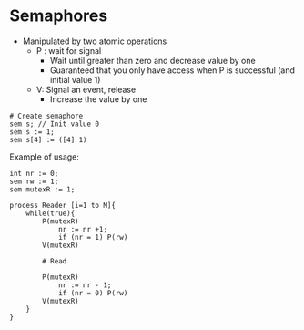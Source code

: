# Semaphores

- Manipulated by two atomic operations
  - P : wait for signal
    - Wait until greater than zero and decrease value by one 
    - Guaranteed that you only have access when P is successful (and initial value 1)
  - V: Signal an event, release
    - Increase the value by one 

```text
# Create semaphore 
sem s; // Init value 0 
sem s := 1; 
sem s[4] := ([4] 1) 
```
Example of usage:
```text
int nr := 0; 
sem rw := 1; 
sem mutexR := 1; 

process Reader [i=1 to M]{
    while(true){
        P(mutexR)
            nr := nr +1; 
            if (nr = 1) P(rw)
        V(mutexR)

        # Read

        P(mutexR)
            nr := nr - 1; 
            if (nr = 0) P(rw)
        V(mutexR)
    }
}
```